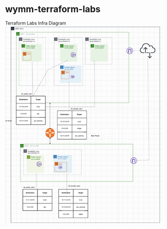 # wymm-terraform-labs
Terraform Labs
Infra Diagram
![vpc_subnet_eip_nat_ec2_sg_vpc_peering](https://github.com/WaiYanMyintMyat/wymm-terraform-labs/blob/main/create-vpc-ec2/vpc_subnet_eip_nat_ec2_sg_vpc_peering.png)